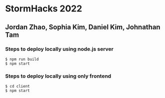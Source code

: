 # StormHacks 2022

## Jordan Zhao, Sophia Kim, Daniel Kim, Johnathan Tam

### Steps to deploy locally using node.js server
```
$ npm run build
$ npm start
```

### Steps to deploy locally using only frontend
```
$ cd client
$ npm start
```
